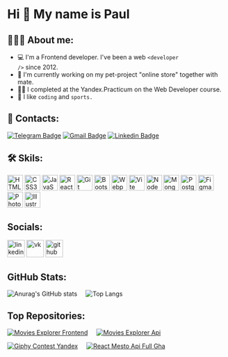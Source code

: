 # Hi 👋 My name is Paul

## 👨🏻‍💻 About me:
* 💻 I'm a Frontend developer. I've been a web <code><𝚍𝚎𝚟𝚎𝚕𝚘𝚙𝚎𝚛 /></code> since 2012.
* 👯 I'm сurrently working on my pet-project "online store" together with mate.
* 👨‍💻 I completed at the Yandex.Practicum on the Web Developer course.
* 💬 I like <code>coding</code> and <code>sports.</code>

## 🔗 Contacts:
[![Telegram Badge](https://img.shields.io/badge/-Paul_Ivanov-blue?style=flat&logo=Telegram&logoColor=white&link=https://t.me/elicrock)](https://t.me/elicrock)
[![Gmail Badge](https://img.shields.io/badge/-Paul_Ivanov-c14438?style=flat&logo=Gmail&logoColor=white&link=mailto:paul.ivanov1990@gmail.com)](mailto:paul.ivanov1990@gmail.com)
[![Linkedin Badge](https://img.shields.io/badge/-Paul_Ivanov-blue?style=flat&logo=Linkedin&logoColor=white&link=https://www.linkedin.com/in/paulivanov1990/)](https://www.linkedin.com/in/paulivanov1990/)


## 🛠️ Skils:
<p align="left">
<a href="https://developer.mozilla.org/en-US/docs/Glossary/HTML5" target="_blank" rel="noreferrer"><img src="https://raw.githubusercontent.com/danielcranney/readme-generator/main/public/icons/skills/html5-colored.svg" width="36" height="36" alt="HTML5" /></a>
<a href="https://www.w3.org/TR/CSS/#css" target="_blank" rel="noreferrer"><img src="https://raw.githubusercontent.com/danielcranney/readme-generator/main/public/icons/skills/css3-colored.svg" width="36" height="36" alt="CSS3" /></a>
<a href="https://developer.mozilla.org/en-US/docs/Web/JavaScript" target="_blank" rel="noreferrer"><img src="https://raw.githubusercontent.com/danielcranney/readme-generator/main/public/icons/skills/javascript-colored.svg" width="36" height="36" alt="JavaScript" /></a>
<a href="https://reactjs.org/" target="_blank" rel="noreferrer"><img src="https://raw.githubusercontent.com/danielcranney/readme-generator/main/public/icons/skills/react-colored.svg" width="36" height="36" alt="React" /></a>
<a href="https://git-scm.com/" target="_blank" rel="noreferrer"><img src="https://raw.githubusercontent.com/danielcranney/readme-generator/main/public/icons/skills/git-colored.svg" width="36" height="36" alt="Git" /></a>
<a href="https://getbootstrap.com/" target="_blank" rel="noreferrer"><img src="https://raw.githubusercontent.com/danielcranney/readme-generator/main/public/icons/skills/bootstrap-colored.svg" width="36" height="36" alt="Bootstrap" /></a>
<a href="https://webpack.js.org/" target="_blank" rel="noreferrer"><img src="https://raw.githubusercontent.com/danielcranney/readme-generator/main/public/icons/skills/webpack-colored.svg" width="36" height="36" alt="Webpack" /></a>
<a href="https://vitejs.dev/" target="_blank" rel="noreferrer"><img src="https://raw.githubusercontent.com/danielcranney/readme-generator/main/public/icons/skills/vite-colored.svg" width="36" height="36" alt="Vite" /></a>
<a href="https://nodejs.org/en/" target="_blank" rel="noreferrer"><img src="https://raw.githubusercontent.com/danielcranney/readme-generator/main/public/icons/skills/nodejs-colored.svg" width="36" height="36" alt="NodeJS" /></a>
<a href="https://www.mongodb.com/" target="_blank" rel="noreferrer"><img src="https://raw.githubusercontent.com/danielcranney/readme-generator/main/public/icons/skills/mongodb-colored.svg" width="36" height="36" alt="MongoDB" /></a>
<a href="https://www.postgresql.org/" target="_blank" rel="noreferrer"><img src="https://raw.githubusercontent.com/danielcranney/readme-generator/main/public/icons/skills/postgresql-colored.svg" width="36" height="36" alt="PostgreSQL" /></a>
<a href="https://www.figma.com/" target="_blank" rel="noreferrer"><img src="https://raw.githubusercontent.com/danielcranney/readme-generator/main/public/icons/skills/figma-colored.svg" width="36" height="36" alt="Figma" /></a>
<a href="https://www.adobe.com/uk/products/photoshop.html" target="_blank" rel="noreferrer"><img src="https://raw.githubusercontent.com/danielcranney/readme-generator/main/public/icons/skills/photoshop-colored.svg" width="36" height="36" alt="Photoshop" /></a>
<a href="https://www.adobe.com/uk/products/illustrator.html" target="_blank" rel="noreferrer"><img src="https://raw.githubusercontent.com/danielcranney/readme-generator/main/public/icons/skills/illustrator-colored.svg" width="36" height="36" alt="Illustrator" /></a>
</p>

## Socials:
[<img src='https://cdn.jsdelivr.net/npm/simple-icons@3.0.1/icons/linkedin.svg' alt='linkedin' height='40'>](https://www.linkedin.com/in/paulivanov1990/)
[<img src='https://cdn.jsdelivr.net/npm/simple-icons@3.0.1/icons/vk.svg' alt='vk' height='40'>](https://vk.com/paul_ivanov)
[<img src='https://cdn.jsdelivr.net/npm/simple-icons@3.0.1/icons/github.svg' alt='github' height='40'>](https://github.com/elicrock)

## GitHub Stats:
![Anurag's GitHub stats](https://github-readme-stats.vercel.app/api?username=elicrock&theme=vue-dark&show_icons=true&rank_icon=github&hide_title=true) &nbsp;&nbsp;&nbsp;
![Top Langs](https://github-readme-stats.vercel.app/api/top-langs/?username=elicrock&size_weight=1&count_weight=1&theme=vue-dark&layout=compact&hide=hack)

## Top Repositories:
[![Movies Explorer Frontend](https://github-readme-stats.vercel.app/api/pin/?username=elicrock&repo=movies-explorer-frontend&theme=vue-dark)](https://github.com/elicrock/movies-explorer-frontend) &nbsp;&nbsp;&nbsp;
[![Movies Explorer Api](https://github-readme-stats.vercel.app/api/pin/?username=elicrock&repo=movies-explorer-api&theme=vue-dark)](https://github.com/elicrock/movies-explorer-api)

[![Giphy Contest Yandex](https://github-readme-stats.vercel.app/api/pin/?username=elicrock&repo=giphy-contest-yandex&theme=vue-dark)](https://github.com/elicrock/giphy-contest-yandex) &nbsp;&nbsp;&nbsp;
[![React Mesto Api Full Gha](https://github-readme-stats.vercel.app/api/pin/?username=elicrock&repo=react-mesto-api-full-gha&theme=vue-dark)](https://github.com/elicrock/react-mesto-api-full-gha)

